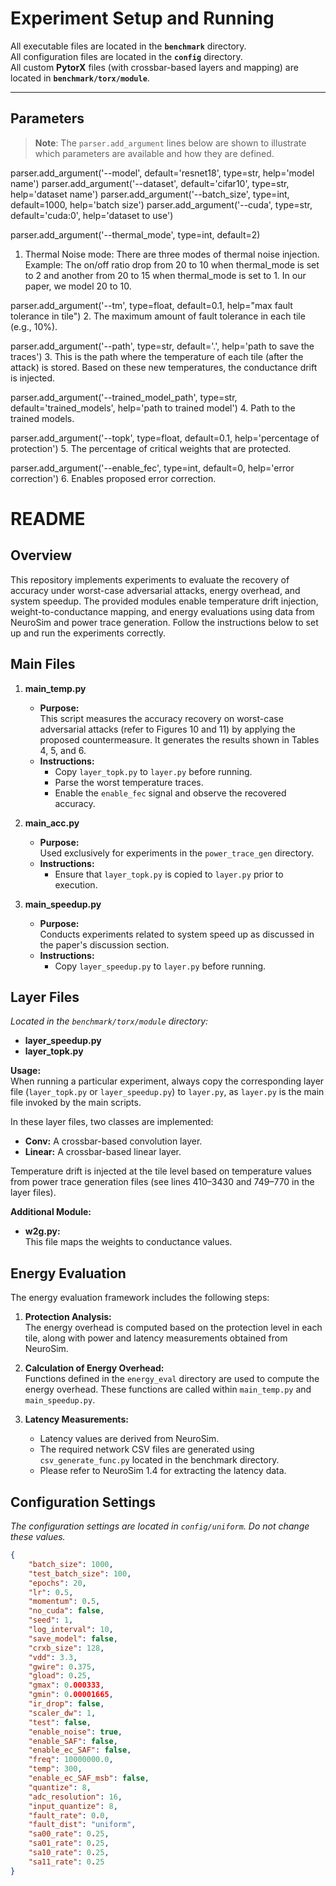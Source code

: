 # Experiment Setup and Running

All executable files are located in the **`benchmark`** directory.  
All configuration files are located in the **`config`** directory.  
All custom **PytorX** files (with crossbar-based layers and mapping) are located in **`benchmark/torx/module`**.

---

## Parameters

> **Note**: The `parser.add_argument` lines below are shown to illustrate which parameters are available and how they are defined.  

parser.add_argument('--model', default='resnet18', type=str, help='model name')
parser.add_argument('--dataset', default='cifar10', type=str, help='dataset name')
parser.add_argument('--batch_size', type=int, default=1000, help='batch size')
parser.add_argument('--cuda', type=str, default='cuda:0', help='dataset to use')

parser.add_argument('--thermal_mode', type=int, default=2)
1. Thermal Noise mode: There are three modes of thermal noise injection.
 Example: The on/off ratio drop from 20 to 10 when thermal_mode is set to 2 and another from 20 to 15 when thermal_mode is set to 1.
In our paper, we model 20 to 10.

parser.add_argument('--tm', type=float, default=0.1, help="max fault tolerance in tile")
2. The maximum amount of fault tolerance in each tile (e.g., 10%).

parser.add_argument('--path', type=str, default='.', help='path to save the traces')
3. This is the path where the temperature of each tile (after the attack) is stored.
   Based on these new temperatures, the conductance drift is injected.

parser.add_argument('--trained_model_path', type=str, default='trained_models', help='path to trained model')
4. Path to the trained models.

parser.add_argument('--topk', type=float, default=0.1, help='percentage of protection')
5. The percentage of critical weights that are protected.

parser.add_argument('--enable_fec', type=int, default=0, help='error correction')
6. Enables proposed error correction.
# README

## Overview
This repository implements experiments to evaluate the recovery of accuracy under worst-case adversarial attacks, energy overhead, and system speedup. The provided modules enable temperature drift injection, weight-to-conductance mapping, and energy evaluations using data from NeuroSim and power trace generation. Follow the instructions below to set up and run the experiments correctly.

## Main Files

1. **main_temp.py**  
   - **Purpose:**  
     This script measures the accuracy recovery on worst-case adversarial attacks (refer to Figures 10 and 11) by applying the proposed countermeasure. It generates the results shown in Tables 4, 5, and 6.
   - **Instructions:**  
     - Copy `layer_topk.py` to `layer.py` before running.  
     - Parse the worst temperature traces.  
     - Enable the `enable_fec` signal and observe the recovered accuracy.

2. **main_acc.py**  
   - **Purpose:**  
     Used exclusively for experiments in the `power_trace_gen` directory.
   - **Instructions:**  
     - Ensure that `layer_topk.py` is copied to `layer.py` prior to execution.

3. **main_speedup.py**  
   - **Purpose:**  
     Conducts experiments related to system speed up as discussed in the paper's discussion section.
   - **Instructions:**  
     - Copy `layer_speedup.py` to `layer.py` before running.

## Layer Files
*Located in the `benchmark/torx/module` directory:*

- **layer_speedup.py**
- **layer_topk.py**

**Usage:**  
When running a particular experiment, always copy the corresponding layer file (`layer_topk.py` or `layer_speedup.py`) to `layer.py`, as `layer.py` is the main file invoked by the main scripts.

In these layer files, two classes are implemented:
- **Conv:** A crossbar-based convolution layer.
- **Linear:** A crossbar-based linear layer.

Temperature drift is injected at the tile level based on temperature values from power trace generation files (see lines 410–3430 and 749–770 in the layer files).

**Additional Module:**  
- **w2g.py:**  
  This file maps the weights to conductance values.

## Energy Evaluation
The energy evaluation framework includes the following steps:

1. **Protection Analysis:**  
   The energy overhead is computed based on the protection level in each tile, along with power and latency measurements obtained from NeuroSim.

2. **Calculation of Energy Overhead:**  
   Functions defined in the `energy_eval` directory are used to compute the energy overhead. These functions are called within `main_temp.py` and `main_speedup.py`.

3. **Latency Measurements:**  
   - Latency values are derived from NeuroSim.  
   - The required network CSV files are generated using `csv_generate_func.py` located in the benchmark directory.  
   - Please refer to NeuroSim 1.4 for extracting the latency data.

## Configuration Settings
*The configuration settings are located in `config/uniform`. Do not change these values.*

```json
{
    "batch_size": 1000,
    "test_batch_size": 100,
    "epochs": 20,
    "lr": 0.5,
    "momentum": 0.5,
    "no_cuda": false,
    "seed": 1,
    "log_interval": 10,
    "save_model": false,
    "crxb_size": 128,
    "vdd": 3.3,
    "gwire": 0.375,
    "gload": 0.25,
    "gmax": 0.000333,
    "gmin": 0.00001665,
    "ir_drop": false,
    "scaler_dw": 1,
    "test": false,
    "enable_noise": true,
    "enable_SAF": false,
    "enable_ec_SAF": false,
    "freq": 10000000.0,
    "temp": 300,
    "enable_ec_SAF_msb": false,
    "quantize": 8,
    "adc_resolution": 16,
    "input_quantize": 8,
    "fault_rate": 0.0,
    "fault_dist": "uniform",
    "sa00_rate": 0.25,
    "sa01_rate": 0.25,
    "sa10_rate": 0.25,
    "sa11_rate": 0.25
}
